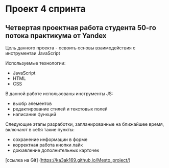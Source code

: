 # **Проект 4 спринта**
## Четвертая проектная работа студента 50-го потока практикума от Yandex  

Цель данного проекта - освоить основы взаимодействия с инструментаи JavaScript

Используемые технологии:
* JavaScript
* HTML
* CSS

В данной работе использованы  инструменты JS:
* выобр элементов
* редактирование стилей и текстовых полей 
* написание функций

Следующие этапы разработки, запланированные на ближайшее время, включают в себя такие пункты:
* сохранение информации в форме
* корректная работа кнопки лайк
* доюавление дополнительных карточек

[ссылка на Git]  (https://ka3ak169.github.io/Mesto_project/)